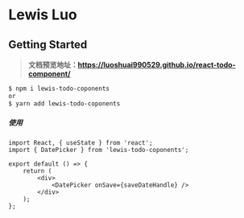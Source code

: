 # Lewis Luo

## Getting Started

> **文档预览地址：https://luoshuai990529.github.io/react-todo-component/**

```bash
$ npm i lewis-todo-coponents
or
$ yarn add lewis-todo-coponents
```

##### 使用

```tsx
import React, { useState } from 'react';
import { DatePicker } from 'lewis-todo-coponents';

export default () => {
    return (
        <div>
            <DatePicker onSave={saveDateHandle} />
        </div>
    );
};
```
